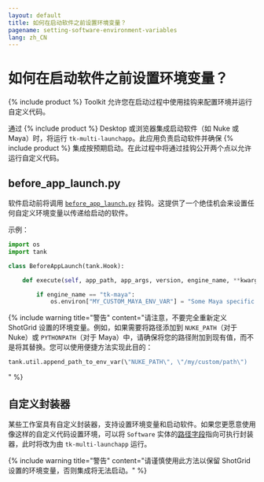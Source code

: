 ```yaml
---
layout: default
title: 如何在启动软件之前设置环境变量？
pagename: setting-software-environment-variables
lang: zh_CN
---
```


# 如何在启动软件之前设置环境变量？

{% include product %} Toolkit 允许您在启动过程中使用挂钩来配置环境并运行自定义代码。

通过 {% include product %} Desktop 或浏览器集成启动软件（如 Nuke 或 Maya）时，将运行 `tk-multi-launchapp`。此应用负责启动软件并确保 {% include product %} 集成按预期启动。在此过程中将通过挂钩公开两个点以允许运行自定义代码。

## before_app_launch.py

软件启动前将调用 [`before_app_launch.py`](https://github.com/shotgunsoftware/tk-multi-launchapp/blob/6a884aa144851148e8369e9f35a2471087f98d16/hooks/before_app_launch.py) 挂钩。这提供了一个绝佳机会来设置任何自定义环境变量以传递给启动的软件。

示例：

```python
import os
import tank

class BeforeAppLaunch(tank.Hook):

    def execute(self, app_path, app_args, version, engine_name, **kwargs):

        if engine_name == "tk-maya":
            os.environ["MY_CUSTOM_MAYA_ENV_VAR"] = "Some Maya specific setting"
```

{% include warning title="警告" content="请注意，不要完全重新定义 ShotGrid 设置的环境变量。例如，如果需要将路径添加到 `NUKE_PATH`（对于 Nuke）或 `PYTHONPATH`（对于 Maya）中，请确保将您的路径附加到现有值，而不是将其替换。您可以使用便捷方法实现此目的：

```python
tank.util.append_path_to_env_var(\"NUKE_PATH\", \"/my/custom/path\")
```
" %}

## 自定义封装器

某些工作室具有自定义封装器，支持设置环境变量和启动软件。如果您更愿意使用像这样的自定义代码设置环境，可以将 `Software` 实体的[路径字段](https://support.shotgunsoftware.com/hc/zh-cn/articles/115000067493-Integrations-Admin-Guide#Example:%20Add%20your%20own%20Software)指向可执行封装器，此时将改为由 `tk-multi-launchapp` 运行。

{% include warning title="警告" content="请谨慎使用此方法以保留 ShotGrid 设置的环境变量，否则集成将无法启动。" %}